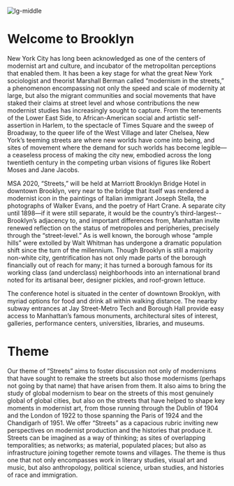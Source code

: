 <div class="padder">
</div>

<div id="begin"></div>

![lg-middle](https://upload.wikimedia.org/wikipedia/commons/thumb/b/b4/DUMBO_Brooklyn%2C_as_seen_from_the_viewing_gallery_of_One_World_Trade_Center.jpg/1200px-DUMBO_Brooklyn%2C_as_seen_from_the_viewing_gallery_of_One_World_Trade_Center.jpg)

# Welcome to Brooklyn

New York City has long been acknowledged as one of the centers of modernist art and culture, and incubator of the metropolitan perceptions that enabled them. It has been a key stage for what the great New York sociologist and theorist Marshall Berman called “modernism in the streets,” a phenomenon encompassing not only the speed and scale of modernity at large, but also the migrant communities and social movements that have staked their claims at street level and whose contributions the new modernist studies has increasingly sought to capture. From the tenements of the Lower East Side, to African-American social and artistic self-assertion in Harlem, to the spectacle of Times Square and the sweep of Broadway, to the queer life of the West Village and later Chelsea, New York’s teeming streets are where new worlds have come into being, and sites of movement where the demand for such worlds has become legible—a ceaseless process of making the city new, embodied across the long twentieth century in the competing urban visions of figures like Robert Moses and Jane Jacobs.

MSA 2020, “Streets,” will be held at Marriott Brooklyn Bridge Hotel in downtown Brooklyn, very near to the bridge that itself was rendered a modernist icon in the paintings of Italian immigrant Joseph Stella, the photographs of Walker Evans, and the poetry of Hart Crane. A separate city until 1898—if it were still separate, it would be the country’s third-largest--Brooklyn’s adjacency to, and important differences from, Manhattan invite renewed reflection on the status of metropoles and peripheries, precisely through the “street-level.” As is well known, the borough whose “ample hills” were extolled by Walt Whitman has undergone a dramatic population shift since the turn of the millennium. Though Brooklyn is still a majority non-white city, gentrification has not only made parts of the borough financially out of reach for many; it has turned a borough famous for its working class (and underclass) neighborhoods into an international brand noted for its artisanal beer, designer pickles, and roof-grown lettuce.

The conference hotel is situated in the center of downtown Brooklyn, with myriad options for food and drink all within walking distance. The nearby subway entrances at Jay Street-Metro Tech and Borough Hall provide easy access to Manhattan’s famous monuments, architectural sites of interest, galleries, performance centers, universities, libraries, and museums.


# Theme

Our theme of “Streets” aims to foster discussion not only of modernisms that have sought to remake the streets but also those modernisms (perhaps not going by that name) that have arisen from them. It also aims to bring the study of global modernism to bear on the streets of this most genuinely global of global cities, but also on the streets that have helped to shape key moments in modernist art, from those running through the Dublin of 1904 and the London of 1922 to those spanning the Paris of 1924 and the Chandigarh of 1951. We offer “Streets” as a capacious rubric inviting new perspectives on modernist production and the histories that produce it. Streets can be imagined as a way of thinking; as sites of overlapping temporalities; as networks; as material, populated places; but also as infrastructure joining together remote towns and villages. The theme is thus one that not only encompasses work in literary studies, visual art and music, but also anthropology, political science, urban studies, and histories of race and immigration.
